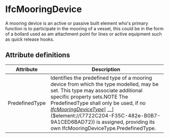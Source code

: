 IfcMooringDevice
================
A mooring device is an active or passive built element who's primary function
is to participate in the mooring of a vessel, this could be in the form of a
bollard used as am attachment point for lines or active equipment such as
quick release hooks.


Attribute definitions
---------------------
| Attribute      | Description                                                                                                                                                                                                                                                                                                                                                                                                      |
|----------------|------------------------------------------------------------------------------------------------------------------------------------------------------------------------------------------------------------------------------------------------------------------------------------------------------------------------------------------------------------------------------------------------------------------|
| PredefinedType | Identifies the predefined type of a mooring device from which the type modelled, may be set. This type may associate additional specific property sets.NOTE The PredefinedType shall only be used, if no [_IfcMooringDeviceType_]($element://{B09C5B5F-9AC4-4620-8F66-3DAC7AC707EA})[ __]($element://{7722C204-F35C-482e-B0B7-9A1CED6BAD72}) is assigned, providing its own IfcMooringDeviceType.PredefinedType. |

